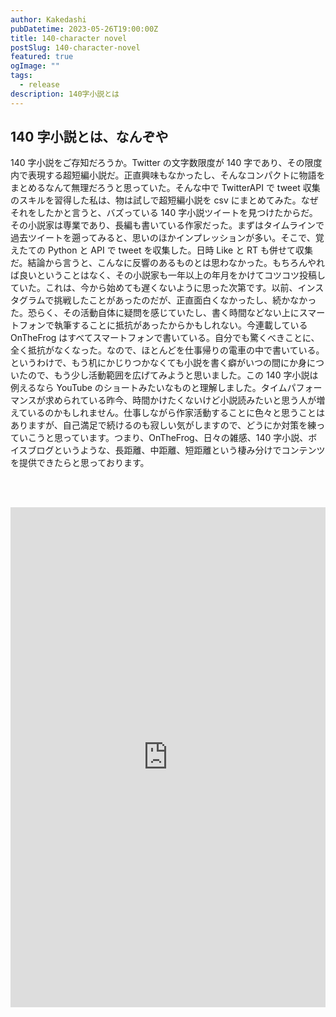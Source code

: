 ```yaml
---
author: Kakedashi
pubDatetime: 2023-05-26T19:00:00Z
title: 140-character novel
postSlug: 140-character-novel
featured: true
ogImage: ""
tags:
  - release
description: 140字小説とは
---
```


## 140 字小説とは、なんぞや

140 字小説をご存知だろうか。Twitter の文字数限度が 140 字であり、その限度内で表現する超短編小説だ。正直興味もなかったし、そんなコンパクトに物語をまとめるなんて無理だろうと思っていた。そんな中で TwitterAPI で tweet 収集のスキルを習得した私は、物は試しで超短編小説を csv にまとめてみた。なぜそれをしたかと言うと、バズっている 140 字小説ツイートを見つけたからだ。その小説家は専業であり、長編も書いている作家だった。まずはタイムラインで過去ツイートを遡ってみると、思いのほかインプレッションが多い。そこで、覚えたての Python と API で tweet を収集した。日時 Like と RT も併せて収集だ。結論から言うと、こんなに反響のあるものとは思わなかった。もちろんやれば良いということはなく、その小説家も一年以上の年月をかけてコツコツ投稿していた。これは、今から始めても遅くないように思った次第です。以前、インスタグラムで挑戦したことがあったのだが、正直面白くなかったし、続かなかった。恐らく、その活動自体に疑問を感じていたし、書く時間などない上にスマートフォンで執筆することに抵抗があったからかもしれない。今連載している OnTheFrog はすべてスマートフォンで書いている。自分でも驚くべきことに、全く抵抗がなくなった。なので、ほとんどを仕事帰りの電車の中で書いている。というわけで、もう机にかじりつかなくても小説を書く癖がいつの間にか身についたので、もう少し活動範囲を広げてみようと思いました。この 140 字小説は例えるなら YouTube のショートみたいなものと理解しました。タイムパフォーマンスが求められている昨今、時間かけたくないけど小説読みたいと思う人が増えているのかもしれません。仕事しながら作家活動することに色々と思うことはありますが、自己満足で続けるのも寂しい気がしますので、どうにか対策を練っていこうと思っています。つまり、OnTheFrog、日々の雑感、140 字小説、ボイスブログというような、長距離、中距離、短距離という棲み分けでコンテンツを提供できたらと思っております。

<br><br>

<iframe
    src="https://ipfs-2.thirdwebcdn.com/ipfs/QmSmkcH3AzLPTcub173t7bCtTzQV3dRb4gwG3uU84J6YJq?contract=0x646e3AB0d163AE80C5df3e361F63d1064833135E&chain=%7B%22name%22%3A%22Polygon+Mainnet%22%2C%22chain%22%3A%22Polygon%22%2C%22rpc%22%3A%5B%22https%3A%2F%2Fpolygon.rpc.thirdweb.com%2F5a9bc94b87f7cbbbfbbc234bf1e07f0adf5f3cf3012c9f26f9fc9820d64df93a%22%5D%2C%22nativeCurrency%22%3A%7B%22name%22%3A%22MATIC%22%2C%22symbol%22%3A%22MATIC%22%2C%22decimals%22%3A18%7D%2C%22shortName%22%3A%22matic%22%2C%22chainId%22%3A137%2C%22testnet%22%3Afalse%2C%22slug%22%3A%22polygon%22%7D&primaryColor=red"
    width="800px"
    height="800px"
    style="max-width:100%;"
    frameborder="0"
    ></iframe>
